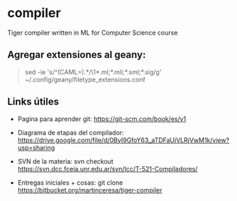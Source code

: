 # compiler
Tiger compiler written in ML for Computer Science course

## Agregar extensiones al geany:
> sed -ie 's/^\(CAML=\).\*/\1\*.ml;\*.mli;\*.sml;\*.sig/g'  ~/.config/geany/filetype_extensions.conf

## Links útiles
* Pagina para aprender git:
  https://git-scm.com/book/es/v1

* Diagrama de etapas del compilador:
  https://drive.google.com/file/d/0ByI9GfoY63_aTDFaUjVLRjVwM1k/view?usp=sharing
  
* SVN de la materia:
  svn checkout https://svn.dcc.fceia.unr.edu.ar/svn/lcc/T-521-Compiladores/
  
* Entregas iniciales + cosas:
  git clone https://bitbucket.org/martinceresa/tiger-compiler
